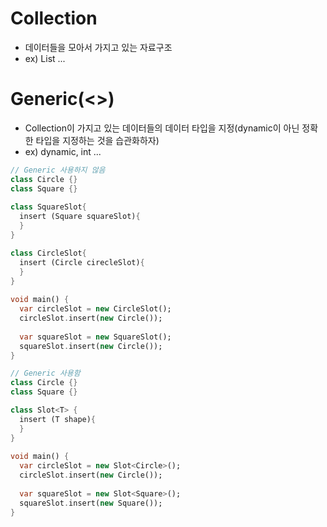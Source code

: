 # Collection
* 데이터들을 모아서 가지고 있는 자료구조
* ex) List ...

# Generic(<>)
* Collection이 가지고 있는 데이터들의 데이터 타입을 지정(dynamic이 아닌 정확한 타입을 지정하는 것을 습관화하자)
* ex) dynamic, int ...
  
``` dart
// Generic 사용하지 않음
class Circle {}
class Square {}
  
class SquareSlot{
  insert (Square squareSlot){
  }
}

class CircleSlot{
  insert (Circle cirecleSlot){
  }
}
  
void main() {
  var circleSlot = new CircleSlot();
  circleSlot.insert(new Circle());
  
  var squareSlot = new SquareSlot();
  squareSlot.insert(new Circle());
}
```
  
``` dart
// Generic 사용함
class Circle {}
class Square {}

class Slot<T> {
  insert (T shape){
  }
}
  
void main() {
  var circleSlot = new Slot<Circle>();
  circleSlot.insert(new Circle());
  
  var squareSlot = new Slot<Square>();
  squareSlot.insert(new Square());
}
```



